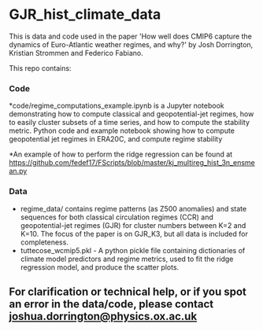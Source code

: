 # GJR_hist_climate_data
This is data and code used in the paper 'How well does CMIP6 capture the dynamics of Euro-Atlantic weather regimes, and why?' by Josh Dorrington, Kristian Strommen and Federico Fabiano.


This repo contains:

### Code

*code/regime_computations_example.ipynb is a Jupyter notebook demonstrating how to compute classical and geopotential-jet regimes, how to easily cluster subsets of a time series, and how to compute the stability metric.
Python code and example notebook showing how to compute geopotential jet regimes in ERA20C, and compute regime stability

*An example of how to perform the ridge regression can be found at https://github.com/fedef17/FScripts/blob/master/kj_multireg_hist_3n_ensmean.py

### Data

* regime_data/ contains regime patterns (as Z500 anomalies) and state sequences for both classical circulation regimes (CCR) and geopotential-jet regimes (GJR) for cluster numbers between K=2 and K=10. The focus of the paper is on GJR_K3, but all data is included for completeness.
* tuttecose_wcmip5.pkl - A python pickle file containing dictionaries of climate model predictors and regime metrics, used to fit the ridge regression model, and produce the scatter plots. 


## For clarification or technical help, or if you spot an error in the data/code, please contact joshua.dorrington@physics.ox.ac.uk
